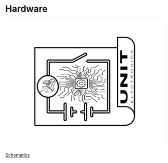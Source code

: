 # Hardware


<a href="#"><img src="resources/Schematics_icon.jpg?raw=false" width="500px"><br/> Schematics</a>




